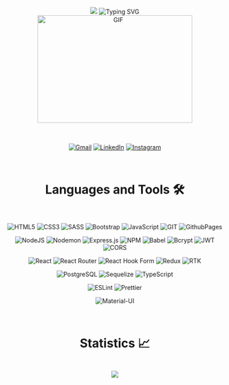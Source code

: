 <div align="center">
  <img src="https://capsule-render.vercel.app/api?type=waving&color=gradient&customColorList=2,4,6,8,12&height=120&section=header&text=Kamila%20Abdullaeva&desc&fontSize=24&fontAlignY=25&descSize=22&descAlignY=55&animation=fadeIn"/>

  <img src="https://readme-typing-svg.herokuapp.com?font=Fira+Code&weight=600&size=24&duration=4000&pause=1000&color=023430&center=true&vCenter=true&multiline=true&random=false&width=600&height=90&lines=A+lazy+developer+from+Chechnya+⛰" alt="Typing SVG" />
<div>
  <img align="center" alt="GIF" src="https://user-images.githubusercontent.com/74038190/212750155-3ceddfbd-19d3-40a3-87af-8d329c8323c4.gif" width="360px" height="250px" /> 
</div>
<br><br>
  <p>
    <a href="mailto:abdullkamilla97@gmail.com"><img src="https://img.shields.io/badge/Gmail-D14836?style=for-the-badge&logo=gmail&logoColor=white" alt="Gmail"/></a>
    <a href="https://www.linkedin.com/in/kamila-abdullaeva-96821a128"><img src="https://img.shields.io/badge/LinkedIn-0077B5?style=for-the-badge&logo=linkedin&logoColor=white" alt="LinkedIn"/></a>
    <a href="https://www.instagram.com/busana_97/"><img src="https://img.shields.io/badge/Instagram-E4405F?style=for-the-badge&logo=instagram&logoColor=white" alt="Instagram"/></a>
  </p>

<br>
<h1 align="center" > Languages and Tools 🛠️</h1>
<br>

![HTML5](https://img.shields.io/badge/html5-%23E34F26.svg?style=for-the-badge&logo=html5&logoColor=white)
![CSS3](https://img.shields.io/badge/css3-%231572B6.svg?style=for-the-badge&logo=css3&logoColor=white) 
![SASS](https://img.shields.io/badge/SASS-hotpink.svg?style=for-the-badge&logo=SASS&logoColor=white) 
![Bootstrap](https://img.shields.io/badge/bootstrap-%238511FA.svg?style=for-the-badge&logo=bootstrap&logoColor=white) 
![JavaScript](https://img.shields.io/badge/javascript-%23323330.svg?style=for-the-badge&logo=javascript&logoColor=%23F7DF1E) 
![GIT](https://img.shields.io/badge/Git-fc6d26?style=for-the-badge&logo=git&logoColor=white) 
![GithubPages](https://img.shields.io/badge/github%20pages-121013?style=for-the-badge&logo=github&logoColor=white)  

![NodeJS](https://img.shields.io/badge/node.js-6DA55F?style=for-the-badge&logo=node.js&logoColor=white) 
![Nodemon](https://img.shields.io/badge/NODEMON-%23323330.svg?style=for-the-badge&logo=nodemon&logoColor=%BBDEAD) 
![Express.js](https://img.shields.io/badge/express.js-%23404d59.svg?style=for-the-badge&logo=express&logoColor=%2361DAFB)
![NPM](https://img.shields.io/badge/NPM-%23CB3837.svg?style=for-the-badge&logo=npm&logoColor=white) 
![Babel](https://img.shields.io/badge/Babel-F9DC3e?style=for-the-badge&logo=babel&logoColor=black)
![Bcrypt](https://img.shields.io/badge/Bcrypt-EF3D33?style=for-the-badge&logo=bcrypt&logoColor=white)
![JWT](https://img.shields.io/badge/JWT-black?style=for-the-badge&logo=JSON%20web%20tokens) 
![CORS](https://img.shields.io/badge/CORS-005571?style=for-the-badge&logoColor=white)

![React](https://img.shields.io/badge/react-%2320232a.svg?style=for-the-badge&logo=react&logoColor=%2361DAFB) 
![React Router](https://img.shields.io/badge/React_Router-CA4245?style=for-the-badge&logo=react-router&logoColor=white) 
![React Hook Form](https://img.shields.io/badge/React%20Hook%20Form-%23EC5990.svg?style=for-the-badge&logo=reacthookform&logoColor=white)
![Redux](https://img.shields.io/badge/redux-%23593d88.svg?style=for-the-badge&logo=redux&logoColor=white) 
![RTK](https://img.shields.io/badge/Redux_Toolkit-764ABC?style=for-the-badge&logo=redux&logoColor=white)

![PostgreSQL](https://img.shields.io/badge/PostgreSQL-4169E1?style=for-the-badge&logo=postgresql&logoColor=white)
![Sequelize](https://img.shields.io/badge/Sequelize-52B0E7?style=for-the-badge&logo=sequelize&logoColor=white)
![TypeScript](https://img.shields.io/badge/TypeScript-3178C6?style=for-the-badge&logo=typescript&logoColor=white)

![ESLint](https://img.shields.io/badge/ESLint-4B3263?style=for-the-badge&logo=eslint&logoColor=white)
![Prettier](https://img.shields.io/badge/Prettier-F7B93E?style=for-the-badge&logo=prettier&logoColor=white)

![Material-UI](https://img.shields.io/badge/Material_UI-0081CB?style=for-the-badge&logo=material-ui&logoColor=white)

<br>
<h1 align="center" >Statistics 📈</h1>
<br>

<img src="https://github-readme-activity-graph.vercel.app/graph?username=busana97&theme=xcode&hide_border=true" />
